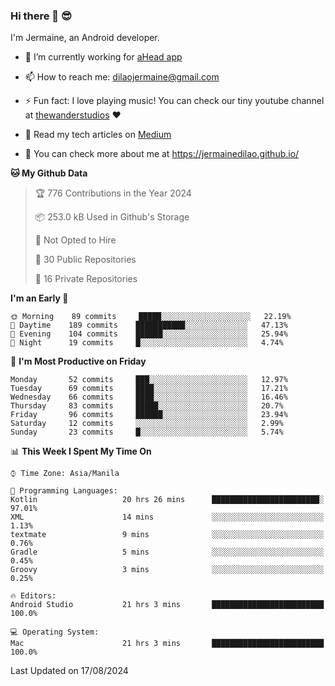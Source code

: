### Hi there 👋 😎
I'm Jermaine, an Android developer.

- 🔭 I’m currently working for [aHead app](https://www.ahead-app.com/)

- 📫 How to reach me: dilaojermaine@gmail.com

- ⚡ Fun fact: I love playing music! You can check our tiny youtube channel at [thewanderstudios](https://www.youtube.com/thewanderstudios) ♥️

- 📖 Read my tech articles on [Medium](https://jermainedilao.medium.com/)

- 👀 You can check more about me at https://jermainedilao.github.io/

<!--
**jermainedilao/jermainedilao** is a ✨ _special_ ✨ repository because its `README.md` (this file) appears on your GitHub profile.

Here are some ideas to get you started:

- 🔭 I’m currently working on ...
- 🌱 I’m currently learning ...
- 👯 I’m looking to collaborate on ...
- 🤔 I’m looking for help with ...
- 💬 Ask me about ...
- 📫 How to reach me: ...
- 😄 Pronouns: ...
- ⚡ Fun fact: ...
-->

<!--START_SECTION:waka-->
**🐱 My Github Data** 

> 🏆 776 Contributions in the Year 2024
 > 
> 📦 253.0 kB Used in Github's Storage 
 > 
> 🚫 Not Opted to Hire
 > 
> 📜 30 Public Repositories 
 > 
> 🔑 16 Private Repositories  
 > 
**I'm an Early 🐤** 

```text
🌞 Morning    89 commits     █████░░░░░░░░░░░░░░░░░░░░   22.19% 
🌆 Daytime    189 commits    ███████████░░░░░░░░░░░░░░   47.13% 
🌃 Evening    104 commits    ██████░░░░░░░░░░░░░░░░░░░   25.94% 
🌙 Night      19 commits     █░░░░░░░░░░░░░░░░░░░░░░░░   4.74%

```
📅 **I'm Most Productive on Friday** 

```text
Monday       52 commits     ███░░░░░░░░░░░░░░░░░░░░░░   12.97% 
Tuesday      69 commits     ████░░░░░░░░░░░░░░░░░░░░░   17.21% 
Wednesday    66 commits     ████░░░░░░░░░░░░░░░░░░░░░   16.46% 
Thursday     83 commits     █████░░░░░░░░░░░░░░░░░░░░   20.7% 
Friday       96 commits     ██████░░░░░░░░░░░░░░░░░░░   23.94% 
Saturday     12 commits     ░░░░░░░░░░░░░░░░░░░░░░░░░   2.99% 
Sunday       23 commits     █░░░░░░░░░░░░░░░░░░░░░░░░   5.74%

```


📊 **This Week I Spent My Time On** 

```text
⌚︎ Time Zone: Asia/Manila

💬 Programming Languages: 
Kotlin                   20 hrs 26 mins      ████████████████████████░   97.01% 
XML                      14 mins             ░░░░░░░░░░░░░░░░░░░░░░░░░   1.13% 
textmate                 9 mins              ░░░░░░░░░░░░░░░░░░░░░░░░░   0.76% 
Gradle                   5 mins              ░░░░░░░░░░░░░░░░░░░░░░░░░   0.45% 
Groovy                   3 mins              ░░░░░░░░░░░░░░░░░░░░░░░░░   0.25%

🔥 Editors: 
Android Studio           21 hrs 3 mins       █████████████████████████   100.0%

💻 Operating System: 
Mac                      21 hrs 3 mins       █████████████████████████   100.0%

```


 Last Updated on 17/08/2024
<!--END_SECTION:waka-->
